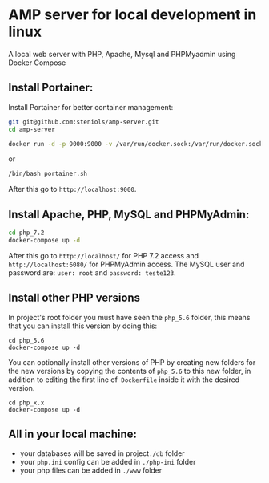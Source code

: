# AMP server for local development in linux

A local web server with PHP, Apache, Mysql and PHPMyadmin using Docker Compose

## Install Portainer:

Install Portainer for better container management:

```bash
git git@github.com:steniols/amp-server.git
cd amp-server
```
```bash
docker run -d -p 9000:9000 -v /var/run/docker.sock:/var/run/docker.sock portainer/portainer
```
or
```bash
/bin/bash portainer.sh
```
After this go to `http://localhost:9000`.


## Install Apache, PHP, MySQL and PHPMyAdmin:

```bash
cd php_7.2
docker-compose up -d
```
After this go to `http://localhost/` for PHP 7.2 access and `http://localhost:6080/` for PHPMyAdmin access. 
The MySQL user and password are: `user: root` and `password: teste123`.


## Install other PHP versions

In project's root folder you must have seen the `php_5.6` folder, this means that you can install this version by doing this:

```
cd php_5.6
docker-compose up -d
```

You can optionally install other versions of PHP by creating new folders for the new versions by copying the contents of `php_5.6` to this new folder, in addition to editing the first line of` Dockerfile` inside it with the desired version.

```
cd php_x.x
docker-compose up -d
```

## All in your local machine:

- your databases will be saved in project`./db` folder
- your `php.ini` config can be added in `./php-ini` folder
- your php files can be added in `./www` folder
